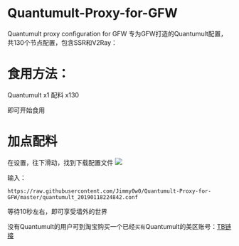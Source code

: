 # Quantumult-Proxy-for-GFW
Quantumult proxy configuration for GFW
专为GFW打造的Quantumult配置，共130个节点配置，包含SSR和V2Ray：

# 食用方法：
Quantumult x1 
配料 x130

即可开始食用

# 加点配料
在设置，往下滑动，找到下载配置文件
![](http://wx2.sinaimg.cn/mw690/0060lm7Tly1fzb4gq1mqaj30hs0vk76d.jpg)

输入：
```
https://raw.githubusercontent.com/Jimmy0w0/Quantumult-Proxy-for-GFW/master/quantumult_20190118224842.conf
```
等待10秒左右，即可享受墙外的世界

没有Quantumult的用户可到淘宝购买一个已经`买有`Quantumult的美区账号：[TB链接](https://item.taobao.com/item.htm?spm=a1z09.2.0.0.46732e8dotkgJy&id=584590269448&_u=j1put2rt7420)
